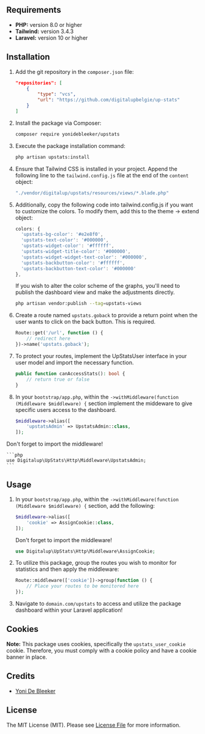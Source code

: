 ## Requirements

- **PHP:** version 8.0 or higher
- **Tailwind:** version 3.4.3
- **Laravel:** version 10 or higher

## Installation

1. Add the git repository in the `composer.json` file:

    ```json
    "repositories": [
        {
            "type": "vcs",
            "url": "https://github.com/digitalupbelgie/up-stats"
        }
    ]
    ```

2. Install the package via Composer:

    ```bash
    composer require yonidebleeker/upstats
    ```

3. Execute the package installation command:

    ```bash
    php artisan upstats:install
    ```

4. Ensure that Tailwind CSS is installed in your project. Append the following line to the `tailwind.config.js` file at the end of the `content` object:

    ```javascript
    "./vendor/digitalup/upstats/resources/views/*.blade.php"
    ```

 5. Additionally, copy the following code into tailwind.config.js if you want to customize the colors. To modify them, add this to the theme -> extend object:

    ```javascript
    colors: {
      'upstats-bg-color': '#e2e8f0',
      'upstats-text-color': '#000000',
      'upstats-widget-color': '#ffffff',
      'upstats-widget-title-color': '#000000',
      'upstats-widget-widget-text-color': '#000000',
      'upstats-backbutton-color': '#ffffff',
      'upstats-backbutton-text-color': '#000000'
    },
    ```
   
    If you wish to alter the color scheme of the graphs, you'll need to publish the dashboard view and make the adjustments directly.
    ```bash
    php artisan vendor:publish --tag=upstats-views
    ```

5. Create a route named `upstats.goback` to provide a return point when the user wants to click on the back button. This is required.

    ```php
    Route::get('/url', function () {
        // redirect here 
    })->name('upstats.goback');
    ```

6. To protect your routes, implement the UpStatsUser interface in your user model and import the necessary function.
    ```php
    public function canAccessStats(): bool {
        // return true or false
    }
    ```

7. In your `bootstrap/app.php`, within the `->withMiddleware(function (Middleware $middleware) {` section implement the middeware to give specific users access to the dashboard.
    ```php
    $middleware->alias([
        'upstatsAdmin' => UpstatsAdmin::class,
    ]);
    ```
Don't forget to import the middleware!

    ```php
    use Digitalup\UpStats\Http\Middleware\UpstatsAdmin;
    ```

## Usage

1. In your `bootstrap/app.php`, within the `->withMiddleware(function (Middleware $middleware) {` section, add the following:

    ```php
    $middleware->alias([
        'cookie' => AssignCookie::class,
    ]);
    ```

    Don't forget to import the middleware!

    ```php
    use Digitalup\UpStats\Http\Middleware\AssignCookie;
    ```

2. To utilize this package, group the routes you wish to monitor for statistics and then apply the middleware:

    ```php
    Route::middleware(['cookie'])->group(function () {
        // Place your routes to be monitored here
    });
    ```

3. Navigate to `domain.com/upstats` to access and utilize the package dashboard within your Laravel application!

## Cookies

**Note:** This package uses cookies, specifically the `upstats_user_cookie` cookie. Therefore, you must comply with a cookie policy and have a cookie banner in place.

## Credits

- [Yoni De Bleeker](https://github.com)

## License

The MIT License (MIT). Please see [License File](LICENSE.md) for more information.
